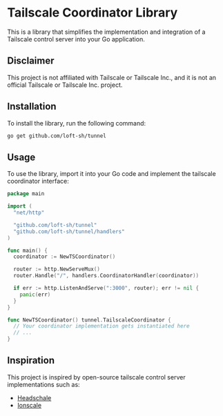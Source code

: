 # Tailscale Coordinator Library

This is a library that simplifies the implementation and integration of a Tailscale control server into your Go application.

## Disclaimer

This project is not affiliated with Tailscale or Tailscale Inc., and it is not an official Tailscale or Tailscale Inc. project.

## Installation

To install the library, run the following command:

```bash
go get github.com/loft-sh/tunnel
```

## Usage

To use the library, import it into your Go code and implement the tailscale coordinator interface:

```go
package main

import (
  "net/http"

  "github.com/loft-sh/tunnel"
  "github.com/loft-sh/tunnel/handlers"
)

func main() {
  coordinator := NewTSCoordinator()

  router := http.NewServeMux()
  router.Handle("/", handlers.CoordinatorHandler(coordinator))

  if err := http.ListenAndServe(":3000", router); err != nil {
    panic(err)
  }
}

func NewTSCoordinator() tunnel.TailscaleCoordinator {
  // Your coordinator implementation gets instantiated here
  // ...
}
```

## Inspiration

This project is inspired by open-source tailscale control server implementations such as:

- [Headschale](https://headscale.net)
- [Ionscale](https://jsiebens.github.io/ionscale/)
